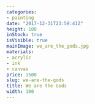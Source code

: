 ```yaml
---
categories:
- painting
date: "2017-12-31T23:59:41Z"
height: 100
inStock: true
isVisible: true
mainImage: we_are_the_gods.jpg
materials:
- acrylic
- ink
- canvas
price: 1500
slug: we-are-the-gods
title: We are the Gods
width: 100
---
```



